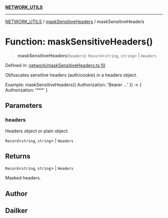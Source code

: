 [**NETWORK_UTILS**](../../README.md)

***

[NETWORK_UTILS](../../README.md) / [maskSensitiveHeaders](../README.md) / maskSensitiveHeaders

# Function: maskSensitiveHeaders()

> **maskSensitiveHeaders**(`headers`): `Record`\<`string`, `string`\> \| `Headers`

Defined in: [network/maskSensitiveHeaders.ts:10](https://github.com/dailker/everyutil/blob/26e2bb73429918cf0d08899e9efd90b82a42c92e/src/network/maskSensitiveHeaders.ts#L10)

Obfuscates sensitive headers (auth/cookie) in a headers object.

Example: maskSensitiveHeaders({ Authorization: 'Bearer ...' }) → { Authorization: '***' }

## Parameters

### headers

Headers object or plain object.

`Record`\<`string`, `string`\> | `Headers`

## Returns

`Record`\<`string`, `string`\> \| `Headers`

Masked headers.

## Author

## Dailker
